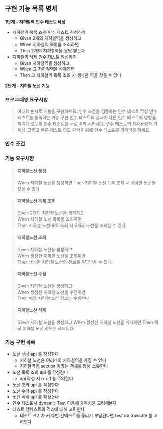 ## 구현 기능 목록 명세

__1단계 - 지하철역 인수 테스트 작성__

- 지하철역 목록 조회 인수 테스트 작성하기
  * Given 2개의 지하철역을 생성하고
  * When 지하철역 목록을 조회하면
  * Then 2개의 지하철역을 응답 받는다
- 지하철역 삭제 인수 테스트 작성하기
  * Given 지하철역을 생성하고
  * When 그 지하철역을 삭제하면
  * Then 그 지하철역 목록 조회 시 생성한 역을 찾을 수 없다


__2단계 - 지하철 노선 기능__

### 프로그래밍 요구사항

> 아래의 순서로 기능을 구현하세요.
인수 조건을 검증하는 인수 테스트 작성
인수 테스트를 충족하는 기능 구현
인수 테스트의 결과가 다른 인수 테스트에 영향을 끼치지 않도록 인수 테스트를 서로 격리 시키세요.
인수 테스트의 재사용성과 가독성, 그리고 빠른 테스트 의도 파악을 위해 인수 테스트를 리팩터링 하세요.

### 인수 조건

### 기능 요구사항

> #### 지하철노선 생성  
> When 지하철 노선을 생성하면
Then 지하철 노선 목록 조회 시 생성한 노선을 찾을 수 있다

> #### 지하철노선 목록 조회  
> Given 2개의 지하철 노선을 생성하고  
> When 지하철 노선 목록을 조회하면  
> Then 지하철 노선 목록 조회 시 2개의 노선을 조회할 수 있다.


> #### 지하철노선 조회  
> Given 지하철 노선을 생성하고  
When 생성한 지하철 노선을 조회하면  
Then 생성한 지하철 노선의 정보를 응답받을 수 있다.


> #### 지하철노선 수정  
> Given 지하철 노선을 생성하고  
When 생성한 지하철 노선을 수정하면  
Then 해당 지하철 노선 정보는 수정된다


> #### 지하철노선 삭제
> Given 지하철 노선을 생성하고
When 생성한 지하철 노선을 삭제하면
Then 해당 지하철 노선 정보는 삭제된다

### 기능 구현 목록

- 노선 생성 api 를 작성한다
   - 지하철 노선은 여러개의 지하철역을 가질 수 있다
   - 지하철역은 section 이라는 객체를 통해 소유한다
- 노선 목록 조회 api 를 작성한다
  - api 작성 시 n + 1 을 주의한다
- 노선 조회 api 를 작성한다
- 노선 수정 api 를 작성한다
- 노선 삭제 api 를 작성한다
- 인수 테스트시 dynamic Test 이용해 가독성을 고려해본다
- 테스트 컨텍스트의 격리에 대해 고민한다
  - 테스트 크기가 커 매번 컨텍스트를 올리기 부담된다면 test db truncate 를 고려한다 